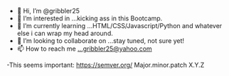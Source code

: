 - 👋 Hi, I’m @gribbler25
- 👀 I’m interested in ...kicking ass in this Bootcamp.
- 🌱 I’m currently learning ...HTML/CSS/Javascript/Python and whatever else i can wrap my head around.
- 💞️ I’m looking to collaborate on ...stay tuned, not sure yet!
- 📫 How to reach me ...gribbler25@yahoo.com

<!---
gribbler25/gribbler25 is a ✨ special ✨ repository because its `README.md` (this file) appears on your GitHub profile.
You can click the Preview link to take a look at your changes.
--->
-This seems important: https://semver.org/ Major.minor.patch  X.Y.Z 
